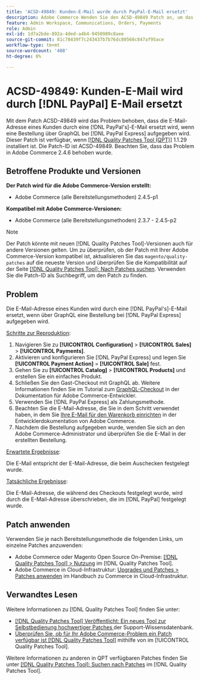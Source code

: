 ```yaml
---
title: 'ACSD-49849: Kunden-E-Mail wurde durch PayPal-E-Mail ersetzt'
description: Adobe Commerce Wenden Sie den ACSD-49849 Patch an, um das Problem zu beheben, bei dem die Kunden-E-Mail durch die PayPal-E-Mail ersetzt wurde, wenn Sie über GraphQL eine Bestellung mit PayPal Express aufgeben.
feature: Admin Workspace, Communications, Orders, Payments
role: Admin
exl-id: 1d7a2bde-892a-4ded-a4b4-9450989c8aee
source-git-commit: 81c78439f7c243437b7b76dc80560c847af95ace
workflow-type: tm+mt
source-wordcount: '408'
ht-degree: 0%

---
```


# ACSD-49849: Kunden-E-Mail wird durch [!DNL PayPal] E-Mail ersetzt

Mit dem Patch ACSD-49849 wird das Problem behoben, dass die E-Mail-Adresse eines Kunden durch eine [!DNL PayPal's]-E-Mail ersetzt wird, wenn eine Bestellung über GraphQL bei [!DNL PayPal Express] aufgegeben wird. Dieser Patch ist verfügbar, wenn [[!DNL Quality Patches Tool (QPT)]](https://experienceleague.adobe.com/en/docs/commerce-knowledge-base/kb/announcements/commerce-announcements/magento-quality-patches-released-new-tool-to-self-serve-quality-patches) 1.1.29 installiert ist. Die Patch-ID ist ACSD-49849. Beachten Sie, dass das Problem in Adobe Commerce 2.4.6 behoben wurde.

## Betroffene Produkte und Versionen

**Der Patch wird für die Adobe Commerce-Version erstellt:**

* Adobe Commerce (alle Bereitstellungsmethoden) 2.4.5-p1

**Kompatibel mit Adobe Commerce-Versionen:**

* Adobe Commerce (alle Bereitstellungsmethoden) 2.3.7 - 2.4.5-p2

>[!NOTE]
>
>Der Patch könnte mit neuen [!DNL Quality Patches Tool]-Versionen auch für andere Versionen gelten. Um zu überprüfen, ob der Patch mit Ihrer Adobe Commerce-Version kompatibel ist, aktualisieren Sie das `magento/quality-patches` auf die neueste Version und überprüfen Sie die Kompatibilität auf der Seite [[!DNL Quality Patches Tool]: Nach Patches suchen](https://experienceleague.adobe.com/tools/commerce-quality-patches/index.html). Verwenden Sie die Patch-ID als Suchbegriff, um den Patch zu finden.

## Problem

Die E-Mail-Adresse eines Kunden wird durch eine [!DNL PayPal's]-E-Mail ersetzt, wenn über GraphQL eine Bestellung bei [!DNL PayPal Express] aufgegeben wird.

<u>Schritte zur Reproduktion</u>:

1. Navigieren Sie zu **[!UICONTROL Configuration]** > **[!UICONTROL Sales]** > **[!UICONTROL Payments]**.
1. Aktivieren und konfigurieren Sie [!DNL PayPal Express] und legen Sie **[!UICONTROL Payment Action]** = **[!UICONTROL Sale]** fest.
1. Gehen Sie zu **[!UICONTROL Catalog]** > **[!UICONTROL Products]** und erstellen Sie ein einfaches Produkt.
1. Schließen Sie den Gast-Checkout mit GraphQL ab. Weitere Informationen finden Sie im Tutorial zum [GraphQL-Checkout](https://developer.adobe.com/commerce/webapi/graphql/tutorials/checkout/) in der Dokumentation für Adobe Commerce-Entwickler.
1. Verwenden Sie [!DNL PayPal Express] als Zahlungsmethode.
1. Beachten Sie die E-Mail-Adresse, die Sie in dem Schritt verwendet haben, in dem Sie [Ihre E-Mail für den Warenkorb einrichten](https://developer.adobe.com/commerce/webapi/graphql/tutorials/checkout/set-email-address/) in der Entwicklerdokumentation von Adobe Commerce.
1. Nachdem die Bestellung aufgegeben wurde, wenden Sie sich an den Adobe Commerce-Administrator und überprüfen Sie die E-Mail in der erstellten Bestellung.

<u>Erwartete Ergebnisse</u>:

Die E-Mail entspricht der E-Mail-Adresse, die beim Auschecken festgelegt wurde.

<u>Tatsächliche Ergebnisse</u>:

Die E-Mail-Adresse, die während des Checkouts festgelegt wurde, wird durch die E-Mail-Adresse überschrieben, die im [!DNL PayPal] festgelegt wurde.

## Patch anwenden

Verwenden Sie je nach Bereitstellungsmethode die folgenden Links, um einzelne Patches anzuwenden:

* Adobe Commerce oder Magento Open Source On-Premise: [[!DNL Quality Patches Tool] > Nutzung](/help/tools/quality-patches-tool/usage.md) im [!DNL Quality Patches Tool].
* Adobe Commerce in Cloud-Infrastruktur: [Upgrades und Patches > Patches anwenden](https://experienceleague.adobe.com/docs/commerce-cloud-service/user-guide/develop/upgrade/apply-patches.html) im Handbuch zu Commerce in Cloud-Infrastruktur.

## Verwandtes Lesen

Weitere Informationen zu [!DNL Quality Patches Tool] finden Sie unter:

* [[!DNL Quality Patches Tool] Veröffentlicht: Ein neues Tool zur Selbstbedienung hochwertiger Patches ](https://experienceleague.adobe.com/en/docs/commerce-knowledge-base/kb/announcements/commerce-announcements/magento-quality-patches-released-new-tool-to-self-serve-quality-patches) der Support-Wissensdatenbank.
* [Überprüfen Sie, ob für Ihr Adobe Commerce-Problem ein Patch verfügbar ist [!DNL Quality Patches Tool]](/help/tools/quality-patches-tool/patches-available-in-qpt/check-patch-for-magento-issue-with-magento-quality-patches.md) mithilfe von im [!UICONTROL Quality Patches Tool].


Weitere Informationen zu anderen in QPT verfügbaren Patches finden Sie unter [[!DNL Quality Patches Tool]: Suchen nach Patches](https://experienceleague.adobe.com/tools/commerce-quality-patches/index.html) im [!DNL Quality Patches Tool].
